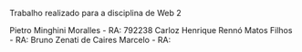 Trabalho realizado para a disciplina de Web 2

Pietro Minghini Moralles - RA: 792238
Carloz Henrique Rennó Matos Filhos - RA: 
Bruno Zenati de Caires Marcelo - RA:
